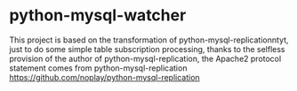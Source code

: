 # python-mysql-watcher

This project is based on the transformation of python-mysql-replicationntyt, just to do some simple table subscription
processing, thanks to the selfless provision of the author of python-mysql-replication, the Apache2 protocol statement
comes from python-mysql-replication
https://github.com/noplay/python-mysql-replication